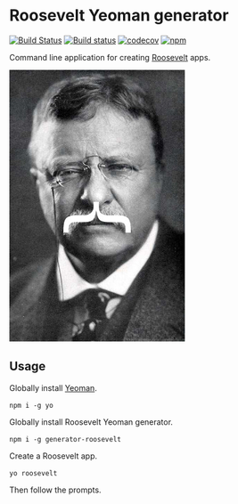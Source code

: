 Roosevelt Yeoman generator
===

[![Build Status](https://travis-ci.org/rooseveltframework/generator-roosevelt.svg?branch=master)](https://travis-ci.org/rooseveltframework/generator-roosevelt) [![Build status](https://ci.appveyor.com/api/projects/status/b68pbhkh7ng58s7n?svg=true)](https://ci.appveyor.com/project/kethinov/generator-roosevelt) [![codecov](https://codecov.io/gh/rooseveltframework/generator-roosevelt/branch/master/graph/badge.svg)](https://codecov.io/gh/rooseveltframework/generator-roosevelt) [![npm](https://img.shields.io/npm/v/generator-roosevelt.svg)](https://www.npmjs.com/package/generator-roosevelt)

Command line application for creating [Roosevelt](https://github.com/rooseveltframework/roosevelt) apps.

![Teddy Roosevelt's facial hair is a curly brace.](https://raw.githubusercontent.com/rooseveltframework/generator-roosevelt/master/generators/app/templates/statics/images/teddy.jpg "Teddy Roosevelt's facial hair is a curly brace.")

Usage
---

Globally install [Yeoman](http://yeoman.io).

```
npm i -g yo
```

Globally install Roosevelt Yeoman generator.

```
npm i -g generator-roosevelt
```

Create a Roosevelt app.

```
yo roosevelt
```

Then follow the prompts.
